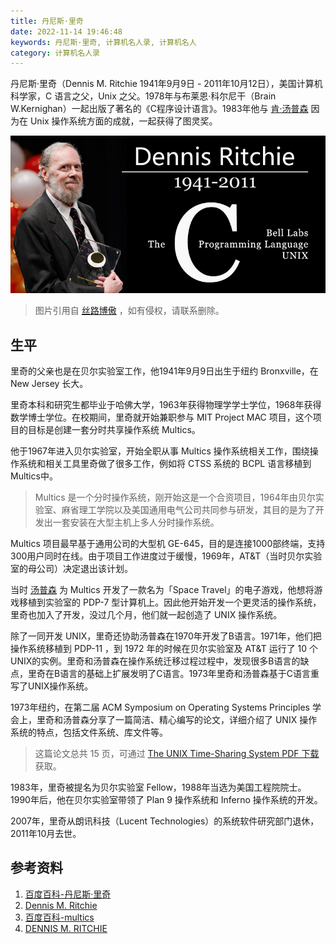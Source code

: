 ```yaml
---
title: 丹尼斯·里奇
date: 2022-11-14 19:46:48
keywords: 丹尼斯·里奇, 计算机名人录, 计算机名人
category: 计算机名人录
---
```


丹尼斯·里奇（Dennis M. Ritchie 1941年9月9日 - 2011年10月12日），美国计算机科学家，C 语言之父，Unix 之父。1978年与布莱恩·科尔尼干（Brain W.Kernighan）一起出版了著名的《C程序设计语言》。1983年他与 [肯·汤普森](http://www.edulinks.cn/2021/11/20/20211122-ken-thompson/) 因为在 Unix 操作系统方面的成就，一起获得了图灵奖。

![ritchie](20221114-dennis-ritchie/ritchie.jpeg)

> 图片引用自 [丝路博傲](http://blog.dvxj.com) ，如有侵权，请联系删除。

## 生平

里奇的父亲也是在贝尔实验室工作，他1941年9月9日出生于纽约 Bronxville，在 New Jersey 长大。

里奇本科和研究生都毕业于哈佛大学，1963年获得物理学学士学位，1968年获得数学博士学位。在校期间，里奇就开始兼职参与 MIT Project MAC 项目，这个项目的目标是创建一套分时共享操作系统 Multics。

他于1967年进入贝尔实验室，开始全职从事 Multics 操作系统相关工作，围绕操作系统和相关工具里奇做了很多工作，例如将 CTSS 系统的 BCPL 语言移植到 Multics中。

> Multics 是一个分时操作系统，刚开始这是一个合资项目，1964年由贝尔实验室、麻省理工学院以及美国通用电气公司共同参与研发，其目的是为了开发出一套安装在大型主机上多人分时操作系统。

Multics 项目最早基于通用公司的大型机 GE-645，目的是连接1000部终端，支持300用户同时在线。由于项目工作进度过于缓慢，1969年，AT&T（当时贝尔实验室的母公司）决定退出该计划。

当时 [汤普森](http://www.edulinks.cn/2021/11/20/20211122-ken-thompson/) 为 Multics 开发了一款名为「Space Travel」的电子游戏，他想将游戏移植到实验室的 PDP-7 型计算机上。因此他开始开发一个更灵活的操作系统，里奇也加入了开发，没过几个月，他们就一起创造了 UNIX 操作系统。

除了一同开发 UNIX，里奇还协助汤普森在1970年开发了B语言。1971年，他们把操作系统移植到 PDP-11 ，到 1972 年的时候在贝尔实验室及 AT&T 运行了 10 个 UNIX的实例。里奇和汤普森在操作系统迁移过程过程中，发现很多B语言的缺点，里奇在B语言的基础上扩展发明了C语言。1973年里奇和汤普森基于C语言重写了UNIX操作系统。

1973年纽约，在第二届 ACM Symposium on Operating Systems Principles 学会上，里奇和汤普森分享了一篇简洁、精心编写的论文，详细介绍了 UNIX 操作系统的特点，包括文件系统、库文件等。

> 这篇论文总共 15 页，可通过 [The UNIX Time-Sharing System PDF 下载](https://courses.cs.washington.edu/courses/cse451/21au/readings/ritchie78unix.pdf) 获取。

1983年，里奇被提名为贝尔实验室 Fellow，1988年当选为美国工程院院士。1990年后，他在贝尔实验室带领了 Plan 9 操作系统和 Inferno 操作系统的开发。

2007年，里奇从朗讯科技（Lucent Technologies）的系统软件研究部门退休，2011年10月去世。

## 参考资料

1. [百度百科-丹尼斯·里奇](https://baike.baidu.com/link?url=sxsYHRIUiraeNV6bnXzmB7ChNberwDxZNivrn9Y8WYeuCmBEWKk7SczSy9o82EtSicooyW-yRQ6wZP3qN_iAmzNx2jQrPTNL1EfF1H-_WMPC4FoyzIyWC0HsM7wJ6pxKvbC_EZ2ycCvLYZa7yA-pmNUwkX1Fv9JZojxYuokfkg79ZWQ6r50ZlMDSfzbX-hR9jV-4_6fnrMM_nTR3iMmbI0bbNI2QeI2YKOCzTaoyBgC)
1. [Dennis M. Ritchie](https://www.britannica.com/biography/Dennis-M-Ritchie)
1. [百度百科-multics](https://baike.baidu.com/item/multics/10409946)
1. [DENNIS M. RITCHIE](https://amturing.acm.org/award_winners/ritchie_1506389.cfm)
